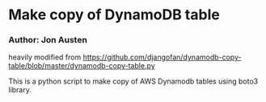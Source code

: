 # Make copy of DynamoDB table

### Author: Jon Austen

heavily modified from https://github.com/djangofan/dynamodb-copy-table/blob/master/dynamodb-copy-table.py

This is a python script to make copy of AWS Dynamodb tables using boto3 library.

